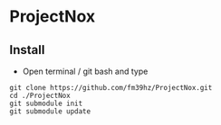 # ProjectNox
## Install
  - Open terminal / git bash and type 
  ```
  git clone https://github.com/fm39hz/ProjectNox.git
  cd ./ProjectNox
  git submodule init
  git submodule update
  ```
